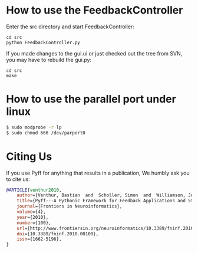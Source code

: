 How to use the FeedbackController
=================================

Enter the src directory and start FeedbackController:

    cd src
    python FeedbackController.py


If you made changes to the gui.ui or just checked out the tree from SVN, you
may have to rebuild the gui.py:

    cd src
    make

How to use the parallel port under linux
========================================

```bash
$ sudo modprobe -r lp
$ sudo chmod 666 /dev/parport0
```

Citing Us
=========

If you use Pyff for anything that results in a publication, We humbly ask you to
cite us:

```bibtex
@ARTICLE{venthur2010,
    author={Venthur, Bastian  and  Scholler, Simon  and  Williamson, John  and  Dähne, Sven  and  Treder, Matthias S  and  Kramarek, Maria T  and  Müller, Klaus-Robert  and  Blankertz, Benjamin},
    title={Pyff---A Pythonic Framework for Feedback Applications and Stimulus Presentation in Neuroscience},
    journal={Frontiers in Neuroinformatics},
    volume={4},
    year={2010},
    number={100},
    url={http://www.frontiersin.org/neuroinformatics/10.3389/fninf.2010.00100/abstract},
    doi={10.3389/fninf.2010.00100},
    issn={1662-5196},
}
```

